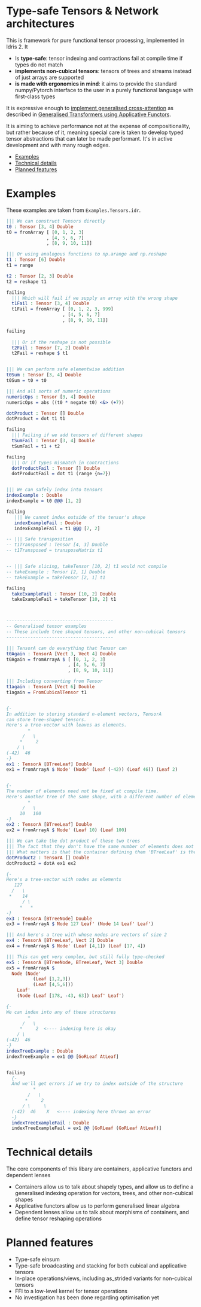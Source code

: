 # Type-safe Tensors & Network architectures

This is framework for pure functional tensor processing, implemented in Idris 2. It
* Is **type-safe**: tensor indexing and contractions fail at compile time if types do not match
* **implements non-cubical tensors**: tensors of trees and streams instead of just arrays are supported
* **is made with ergonomics in mind**: it aims to provide the standard numpy/Pytorch interface to the user in a purely functional language with first-class types


It is expressive enough to [implement generalised cross-attention](https://github.com/bgavran/TypeSafe_Tensors/blob/main/Architectures/Attention.idr#L19) as described in [Generalised Transformers using Applicative Functors](https://glaive-research.org/2025/02/11/Generalized-Transformers-from-Applicative-Functors.html).

It is aiming to achieve performance not at the expense of compositionality, but rather because of it, meaning special care is taken to develop typed tensor abstractions that can later be made performant. It's in active development and with many rough edges.

* [Examples](#Examples)
* [Technical details](#Technical-details)
* [Planned features](#Planned-features)

# Examples

These examples are taken from `Examples.Tensors.idr`.

```idris
||| We can construct Tensors directly
t0 : Tensor [3, 4] Double
t0 = fromArray [ [0, 1, 2, 3]
               , [4, 5, 6, 7]
               , [8, 9, 10, 11]]

||| Or using analogous functions to np.arange and np.reshape
t1 : Tensor [6] Double
t1 = range

t2 : Tensor [2, 3] Double
t2 = reshape t1

failing
  ||| Which will fail if we supply an array with the wrong shape
  t1Fail : Tensor [3, 4] Double
  t1Fail = fromArray [ [0, 1, 2, 3, 999]
                     , [4, 5, 6, 7]
                     , [8, 9, 10, 11]]

failing
  
  ||| Or if the reshape is not possible
  t2Fail : Tensor [7, 2] Double
  t2Fail = reshape $ t1


||| We can perform safe elementwise addition
t0Sum : Tensor [3, 4] Double
t0Sum = t0 + t0

||| And all sorts of numeric operations
numericOps : Tensor [3, 4] Double
numericOps = abs ((t0 * negate t0) <&> (+7))

dotProduct : Tensor [] Double
dotProduct = dot t1 t1

failing
  ||| Failing if we add tensors of different shapes
  tSumFail : Tensor [3, 4] Double
  tSumFail = t1 + t2

failing
  ||| Or if types mismatch in contractions
  dotProductFail : Tensor [] Double
  dotProductFail = dot t1 (range {n=7})


||| We can safely index into tensors
indexExample : Double
indexExample = t0 @@@ [1, 2]

failing
   ||| We cannot index outside of the tensor's shape
   indexExampleFail : Double
   indexExampleFail = t1 @@@ [7, 2]

-- ||| Safe transposition
-- t1Transposed : Tensor [4, 3] Double
-- t1Transposed = transposeMatrix t1


-- ||| Safe slicing, takeTensor [10, 2] t1 would not compile
-- takeExample : Tensor [2, 1] Double
-- takeExample = takeTensor [2, 1] t1

failing
  takeExampleFail : Tensor [10, 2] Double
  takeExampleFail = takeTensor [10, 2] t1



----------------------------------------
-- Generalised tensor examples
-- These include tree shaped tensors, and other non-cubical tensors
----------------------------------------

||| TensorA can do everything that Tensor can
t0Again : TensorA [Vect 3, Vect 4] Double
t0Again = fromArrayA $ [ [0, 1, 2, 3]
                       , [4, 5, 6, 7]
                       , [8, 9, 10, 11]]

||| Including converting from Tensor
t1again : TensorA [Vect 6] Double
t1again = FromCubicalTensor t1


{- 
In addition to storing standard n-element vectors, TensorA
can store tree-shaped tensors. 
Here's a tree-vector with leaves as elements.
        *
      /   \
     *     2 
    / \
(-42)  46 
-}
ex1 : TensorA [BTreeLeaf] Double
ex1 = fromArrayA $ Node' (Node' (Leaf (-42)) (Leaf 46)) (Leaf 2)


{- 
The number of elements need not be fixed at compile time.
Here's another tree of the same shape, with a different number of elements
        *
      /   \
     10   100 
-}
ex2 : TensorA [BTreeLeaf] Double
ex2 = fromArrayA $ Node' (Leaf 10) (Leaf 100)

||| We can take the dot product of these two trees
||| The fact that they don't have the same number of elements does not matter
||| What matters is that the container defining them 'BTreeLeaf' is the same
dotProduct2 : TensorA [] Double
dotProduct2 = dotA ex1 ex2

{- 
Here's a tree-vector with nodes as elements
   127
  /   \
 *    14     
      / \
     *   * 
-}
ex3 : TensorA [BTreeNode] Double
ex3 = fromArrayA $ Node 127 Leaf' (Node 14 Leaf' Leaf')

||| And here's a tree with whose nodes are vectors of size 2
ex4 : TensorA [BTreeLeaf, Vect 2] Double
ex4 = fromArrayA $ Node' (Leaf [4,1]) (Leaf [17, 4])

||| This can get very complex, but still fully type-checked
ex5 : TensorA [BTreeNode, BTreeLeaf, Vect 3] Double
ex5 = fromArrayA $
  Node (Node'
          (Leaf [1,2,3])
          (Leaf [4,5,6]))
    Leaf'
    (Node (Leaf [178, -43, 63]) Leaf' Leaf')

{- 
We can index into any of these structures
        *
      /   \
     *     2  <---- indexing here is okay
    / \
(-42)  46 
-}
indexTreeExample : Double
indexTreeExample = ex1 @@ [GoRLeaf AtLeaf]


failing
  {- 
  And we'll get errors if we try to index outside of the structure
          *
        /   \
       *     2  
      / \     \
  (-42)  46    X   <---- indexing here throws an error
  -}
  indexTreeExampleFail : Double
  indexTreeExampleFail = ex1 @@ [GoRLeaf (GoRLeaf AtLeaf)]
```

# Technical details

The core components of this libary are containers, applicative functors and dependent lenses
* Containers allow us to talk about shapely types, and allow us to define a generalised indexing operation for vectors, trees, and other non-cubical shapes
* Applicative functors allow us to perform generalised linear algebra
* Dependent lenses allow us to talk about morphisms of containers, and define tensor reshaping operations


# Planned features
* Type-safe einsum
* Type-safe broadcasting and stacking for both cubical and applicative tensors
* In-place operations/views, including as_strided variants for non-cubical tensors
* FFI to a low-level kernel for tensor operations
* No investigation has been done regarding optimisation yet